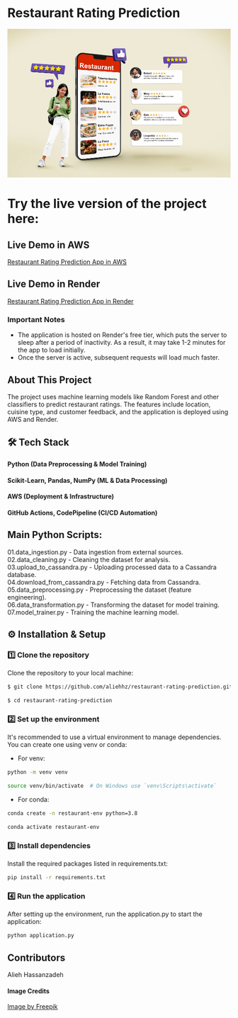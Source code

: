 # Restaurant Rating Prediction

![Alt Text](https://raw.githubusercontent.com/Alieh-hz/Restaurant_Rating_Prediction/main/static/images/img1.jpg)

# Try the live version of the project here:

## Live Demo in AWS
[Restaurant Rating Prediction App in AWS](http://restaurantratingprediction-env.eba-mgzctncn.us-east-1.elasticbeanstalk.com/)

## Live Demo in Render
[Restaurant Rating Prediction App in Render](https://restaurant-rating-prediction-yw9u.onrender.com)

### Important Notes
- The application is hosted on Render's free tier, which puts the server to sleep after a period of inactivity. As a result, it may take 1-2 minutes for the app to load initially.
- Once the server is active, subsequent requests will load much faster.
  

## About This Project
The project uses machine learning models like Random Forest and other classifiers to predict restaurant ratings. The features include location, cuisine type, and customer feedback, and the application is deployed using AWS and Render.


## 🛠️ Tech Stack
#### Python (Data Preprocessing & Model Training)
#### Scikit-Learn, Pandas, NumPy (ML & Data Processing)
#### AWS (Deployment & Infrastructure)
#### GitHub Actions, CodePipeline (CI/CD Automation)  


## Main Python Scripts:
01.data_ingestion.py - Data ingestion from external sources.  
02.data_cleaning.py - Cleaning the dataset for analysis.  
03.upload_to_cassandra.py - Uploading processed data to a Cassandra database.  
04.download_from_cassandra.py - Fetching data from Cassandra.  
05.data_preprocessing.py - Preprocessing the dataset (feature engineering).  
06.data_transformation.py - Transforming the dataset for model training.  
07.model_trainer.py - Training the machine learning model.


  
## ⚙️ Installation & Setup  

### 1️⃣ Clone the repository
Clone the repository to your local machine:

```bash
$ git clone https://github.com/aliehhz/restaurant-rating-prediction.git
```
```bash
$ cd restaurant-rating-prediction
```

### 2️⃣ Set up the environment
It's recommended to use a virtual environment to manage dependencies. You can create one using venv or conda:

- For venv:
```bash
python -m venv venv
```
```bash
source venv/bin/activate  # On Windows use `venv\Scripts\activate`
```

- For conda:
```bash
conda create -n restaurant-env python=3.8
```
```bash
conda activate restaurant-env
```

### 3️⃣ Install dependencies
Install the required packages listed in requirements.txt:
```bash
pip install -r requirements.txt
```

### 4️⃣ Run the application
After setting up the environment, run the application.py to start the application:
```bash
python application.py
```

## Contributors
Alieh Hassanzadeh


#### Image Credits  
[Image by Freepik](https://www.freepik.com/free-photo/full-shot-smiley-woman-with-smartphone_26006350.htm#fromView=image_search_similar&page=1&position=7&uuid=1e193df9-3eea-43a0-b8b8-f842849831c8&new_detail=true)



